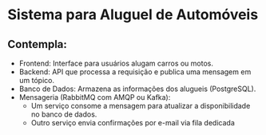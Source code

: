 # Sistema para Aluguel de Automóveis

## Contempla:
 
- Frontend: Interface para usuários alugam carros ou motos.
- Backend: API que processa a requisição e publica uma mensagem em um tópico.
- Banco de Dados: Armazena as informações dos alugueis (PostgreSQL).
- Mensageria (RabbitMQ com AMQP ou Kafka):
  - Um serviço consome a mensagem para atualizar a disponibilidade no banco de dados.
  - Outro serviço envia confirmações por e-mail via fila dedicada
